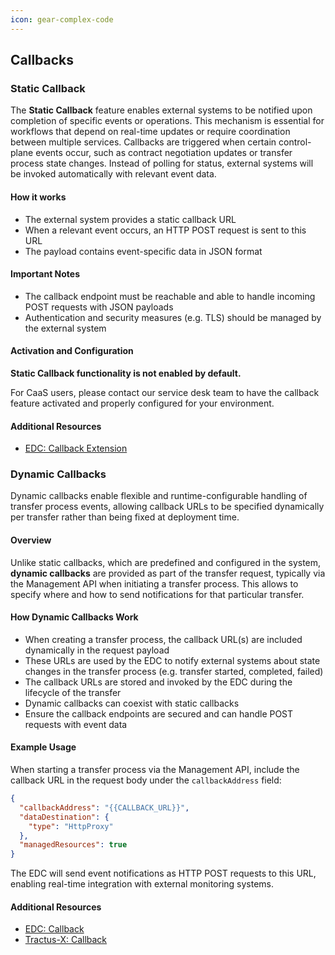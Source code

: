 ```yaml
---
icon: gear-complex-code
---
```


## Callbacks

### Static Callback

The **Static Callback** feature enables external systems to be notified upon completion of specific events or operations.
This mechanism is essential for workflows that depend on real-time updates or require coordination between multiple services.
Callbacks are triggered when certain control-plane events occur, such as contract negotiation updates or transfer process state changes.
Instead of polling for status, external systems will be invoked automatically with relevant event data.

#### How it works

- The external system provides a static callback URL
- When a relevant event occurs, an HTTP POST request is sent to this URL
- The payload contains event-specific data in JSON format

#### Important Notes

- The callback endpoint must be reachable and able to handle incoming POST requests with JSON payloads
- Authentication and security measures (e.g. TLS) should be managed by the external system

#### Activation and Configuration

**Static Callback functionality is not enabled by default.**

For CaaS users, please contact our service desk team to have the callback feature activated and properly configured for your environment.

#### Additional Resources

- [EDC: Callback Extension](https://github.com/eclipse-edc/Connector/blob/main/extensions/control-plane/callback/callback-static-endpoint/README.md)


### Dynamic Callbacks

Dynamic callbacks enable flexible and runtime-configurable handling of transfer process events, allowing callback URLs to be specified dynamically per transfer rather than being fixed at deployment time.

#### Overview

Unlike static callbacks, which are predefined and configured in the system, **dynamic callbacks** are provided as part of the transfer request, typically via the Management API when initiating a transfer process.
This allows to specify where and how to send notifications for that particular transfer.

#### How Dynamic Callbacks Work

- When creating a transfer process, the callback URL(s) are included dynamically in the request payload
- These URLs are used by the EDC to notify external systems about state changes in the transfer process (e.g. transfer started, completed, failed)
- The callback URLs are stored and invoked by the EDC during the lifecycle of the transfer
- Dynamic callbacks can coexist with static callbacks
- Ensure the callback endpoints are secured and can handle POST requests with event data

#### Example Usage

When starting a transfer process via the Management API, include the callback URL in the request body under the `callbackAddress` field:

```json
{
  "callbackAddress": "{{CALLBACK_URL}}",
  "dataDestination": {
    "type": "HttpProxy"
  },
  "managedResources": true
}
```

The EDC will send event notifications as HTTP POST requests to this URL, enabling real-time integration with external monitoring systems.


#### Additional Resources

- [EDC: Callback](https://github.com/eclipse-edc/Connector/blob/f936e46543f1817336eb566bcbdef7bfdaa8d139/docs/developer/decision-records/2023-02-28-processing-callbacks/README.md)
- [Tractus-X: Callback](https://github.com/eclipse-tractusx/tractusx-edc/blob/372865597890198ae08d55bb1716bcc34610cf20/docs/usage/management-api-walkthrough/06_transferprocesses.md)
